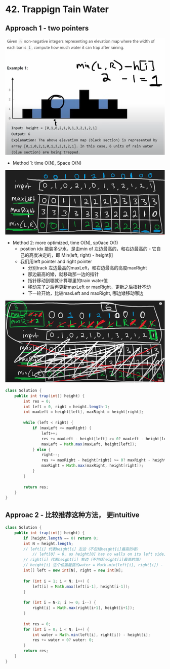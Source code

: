 # 42. Trappign Tain Water

## Approach 1 - two pointers
![alt text](image-10.png)

- Method 1: time O(N), Space O(N)

![alt text](image-11.png)

- Method 2: more optimized, time O(N), sp0ace O(1)
    - postion idx 能装多少水，是由min of 左边最高的，和右边最高的 - 它自己的高度决定的，即 Min(left, right) -  height[i]
    - 我们用left pointer and right pointer
        - 分别track 左边最高的maxLeft，和右边最高的高度maxRight
        - 那边最高的矮，就移动那一边的指针
        - 指针移动到哪就计算哪里的train water值
        - 移动完了之后再更新maxLeft or maxRight，更新之后指针不动
        - 下一轮开始，比较maxLeft and maxRight, 哪边矮移动哪边

![alt text](image-12.png)

```java
class Solution {
    public int trap(int[] height) {
        int res = 0;
        int left = 0, right = height.length-1;
        int maxLeft = height[left], maxRight = height[right];

        while (left < right) {
            if (maxLeft <= maxRight) {
                left++;
                res += maxLeft - height[left] >= 0? maxLeft - height[left]: 0;
                maxLeft = Math.max(maxLeft, height[left]);
            } else {
                right--;
                res += maxRight - height[right] >= 0? maxRight - height[right]: 0;
                maxRight = Math.max(maxRight, height[right]); 
            }
        }

        return res;
    }
}
```

## Approac 2 - 比较推荐这种方法， 更intuitive

```java
class Solution {
    public int trap(int[] height) {
        if (height.length == 0) return 0;
        int N = height.length;
        // left[i] 代表height[i] 左边（不包括height[i]最高的墙）
            // left[0] = 0, as height[0] has no walls on its left side, so zero water.
        // right[i] 代表height[i] 右边（不包括height[i]最高的墙）
        // height[i] 这个位置能装的water = Math.min(left[i], right[i]) - height[i]; (water >= 0)
        int[] left = new int[N], right = new int[N];

        for (int i = 1; i < N; i++) {
            left[i] = Math.max(left[i-1], height[i-1]);
        }

        for (int i = N-2; i >= 0; i--) {
            right[i] = Math.max(right[i+1], height[i+1]);
        }

        int res = 0;
        for (int i = 0; i < N; i++) {
            int water = Math.min(left[i], right[i]) - height[i];
            res += water > 0? water: 0;
        }
        return res;
    }
}
```